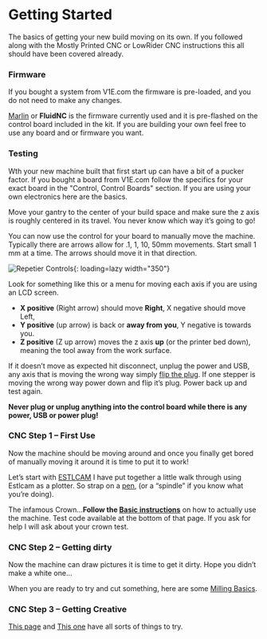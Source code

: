 # Getting Started

The basics of getting your new build moving on its own. If you followed along with the Mostly Printed CNC or LowRider CNC instructions this all should have been covered already.

### Firmware

If you bought a system from V1E.com the firmware is pre-loaded, and you do not need to make any changes.

[Marlin](../electronics/marlin-firmware.md) or **FluidNC** is the firmware currently used and it is pre-flashed on the control board included in the
kit. If you are building your own feel free to use any board and or firmware you want.

### Testing

Wth your new machine built that first start up can have a bit of a pucker factor. If you bought a board from V1E.com follow the specifics for your exact 
board in the "Control, Control Boards" section. If you are using your own electronics here are the basics.

Move your gantry to the center of your build space and make sure the z axis is roughly centered in
its travel. You never know which way it’s going to go!

You can now use the control for your board to manually move the machine. Typically there are arrows allow for .1, 1, 10, 50mm 
movements. Start small 1 mm at a time. The arrows should move it in that direction.

![Repetier Controls](../img/old/2015/11/rcontrols.jpg){: loading=lazy width="350"}

Look for something like this or a menu for moving each axis if you are using an LCD screen.

 * __X positive__ (Right arrow) should move __Right__, X negative should move Left,
 * __Y positive__ (up arrow) is back or __away from you__, Y negative is towards you.
 * __Z positive__ (Z up arrow) moves the z axis __up__ (or the printer bed down), meaning the tool away from the work surface.

If it doesn’t move as expected hit disconnect, unplug the power and USB, any axis that is moving the
wrong way simply [flip the plug](../software/reverse-motor.md). If one stepper is moving the wrong way
power down and flip it’s plug. Power back up and test again.

**Never plug or unplug anything into the control board while there is any power, USB or power
plug!**

 
### CNC Step 1 – First Use

Now the machine should be moving around and once you finally get bored of manually moving it around
it is time to put it to work!

Let’s start with [ESTLCAM](http://www.estlcam.com/) I have put together a little walk through using
Estlcam as a plotter. So strap on a [pen](https://www.thingiverse.com/thing:1612207), (or a “spindle” if you know what you’re doing).

The infamous Crown…**Follow the [Basic instructions](../software/estlcam-basics.md)** on how to actually use the machine. Test code
available at the bottom of that page. If you ask for help I will ask about your crown test.

 
### CNC Step 2 – Getting dirty

Now the machine can draw pictures it is time to get it dirty. Hope you didn’t make a white one…

When you are ready to try and cut something, here are some [Milling Basics](../software/estlcam-basics.md).
 
### CNC Step 3 – Getting Creative

[This page](https://forum.v1engineering.com/tag/gallery-mpcnc) and [This one](https://forum.v1engineering.com/tag/gallery-lowrider-cnc) have all sorts of things to try.
